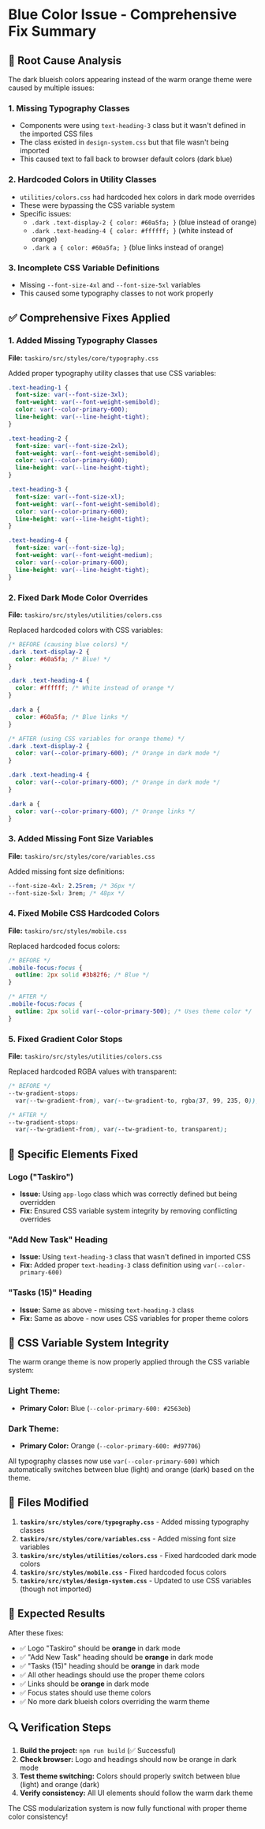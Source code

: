 # Blue Color Issue - Comprehensive Fix Summary

## 🚨 **Root Cause Analysis**

The dark blueish colors appearing instead of the warm orange theme were caused by multiple issues:

### 1. **Missing Typography Classes**

- Components were using `text-heading-3` class but it wasn't defined in the imported CSS files
- The class existed in `design-system.css` but that file wasn't being imported
- This caused text to fall back to browser default colors (dark blue)

### 2. **Hardcoded Colors in Utility Classes**

- `utilities/colors.css` had hardcoded hex colors in dark mode overrides
- These were bypassing the CSS variable system
- Specific issues:
  - `.dark .text-display-2 { color: #60a5fa; }` (blue instead of orange)
  - `.dark .text-heading-4 { color: #ffffff; }` (white instead of orange)
  - `.dark a { color: #60a5fa; }` (blue links instead of orange)

### 3. **Incomplete CSS Variable Definitions**

- Missing `--font-size-4xl` and `--font-size-5xl` variables
- This caused some typography classes to not work properly

## ✅ **Comprehensive Fixes Applied**

### 1. **Added Missing Typography Classes**

**File:** `taskiro/src/styles/core/typography.css`

Added proper typography utility classes that use CSS variables:

```css
.text-heading-1 {
  font-size: var(--font-size-3xl);
  font-weight: var(--font-weight-semibold);
  color: var(--color-primary-600);
  line-height: var(--line-height-tight);
}

.text-heading-2 {
  font-size: var(--font-size-2xl);
  font-weight: var(--font-weight-semibold);
  color: var(--color-primary-600);
  line-height: var(--line-height-tight);
}

.text-heading-3 {
  font-size: var(--font-size-xl);
  font-weight: var(--font-weight-semibold);
  color: var(--color-primary-600);
  line-height: var(--line-height-tight);
}

.text-heading-4 {
  font-size: var(--font-size-lg);
  font-weight: var(--font-weight-medium);
  color: var(--color-primary-600);
  line-height: var(--line-height-tight);
}
```

### 2. **Fixed Dark Mode Color Overrides**

**File:** `taskiro/src/styles/utilities/colors.css`

Replaced hardcoded colors with CSS variables:

```css
/* BEFORE (causing blue colors) */
.dark .text-display-2 {
  color: #60a5fa; /* Blue! */
}

.dark .text-heading-4 {
  color: #ffffff; /* White instead of orange */
}

.dark a {
  color: #60a5fa; /* Blue links */
}

/* AFTER (using CSS variables for orange theme) */
.dark .text-display-2 {
  color: var(--color-primary-600); /* Orange in dark mode */
}

.dark .text-heading-4 {
  color: var(--color-primary-600); /* Orange in dark mode */
}

.dark a {
  color: var(--color-primary-600); /* Orange links */
}
```

### 3. **Added Missing Font Size Variables**

**File:** `taskiro/src/styles/core/variables.css`

Added missing font size definitions:

```css
--font-size-4xl: 2.25rem; /* 36px */
--font-size-5xl: 3rem; /* 48px */
```

### 4. **Fixed Mobile CSS Hardcoded Colors**

**File:** `taskiro/src/styles/mobile.css`

Replaced hardcoded focus colors:

```css
/* BEFORE */
.mobile-focus:focus {
  outline: 2px solid #3b82f6; /* Blue */
}

/* AFTER */
.mobile-focus:focus {
  outline: 2px solid var(--color-primary-500); /* Uses theme color */
}
```

### 5. **Fixed Gradient Color Stops**

**File:** `taskiro/src/styles/utilities/colors.css`

Replaced hardcoded RGBA values with transparent:

```css
/* BEFORE */
--tw-gradient-stops:
  var(--tw-gradient-from), var(--tw-gradient-to, rgba(37, 99, 235, 0));

/* AFTER */
--tw-gradient-stops:
  var(--tw-gradient-from), var(--tw-gradient-to, transparent);
```

## 🎯 **Specific Elements Fixed**

### Logo ("Taskiro")

- **Issue:** Using `app-logo` class which was correctly defined but being overridden
- **Fix:** Ensured CSS variable system integrity by removing conflicting overrides

### "Add New Task" Heading

- **Issue:** Using `text-heading-3` class that wasn't defined in imported CSS
- **Fix:** Added proper `text-heading-3` class definition using `var(--color-primary-600)`

### "Tasks (15)" Heading

- **Issue:** Same as above - missing `text-heading-3` class
- **Fix:** Same as above - now uses CSS variables for proper theme colors

## 🔧 **CSS Variable System Integrity**

The warm orange theme is now properly applied through the CSS variable system:

### Light Theme:

- **Primary Color:** Blue (`--color-primary-600: #2563eb`)

### Dark Theme:

- **Primary Color:** Orange (`--color-primary-600: #d97706`)

All typography classes now use `var(--color-primary-600)` which automatically switches between blue (light) and orange (dark) based on the theme.

## 📁 **Files Modified**

1. **`taskiro/src/styles/core/typography.css`** - Added missing typography classes
2. **`taskiro/src/styles/core/variables.css`** - Added missing font size variables
3. **`taskiro/src/styles/utilities/colors.css`** - Fixed hardcoded dark mode colors
4. **`taskiro/src/styles/mobile.css`** - Fixed hardcoded focus colors
5. **`taskiro/src/styles/design-system.css`** - Updated to use CSS variables (though not imported)

## 🎉 **Expected Results**

After these fixes:

- ✅ Logo "Taskiro" should be **orange** in dark mode
- ✅ "Add New Task" heading should be **orange** in dark mode
- ✅ "Tasks (15)" heading should be **orange** in dark mode
- ✅ All other headings should use the proper theme colors
- ✅ Links should be **orange** in dark mode
- ✅ Focus states should use theme colors
- ✅ No more dark blueish colors overriding the warm theme

## 🔍 **Verification Steps**

1. **Build the project:** `npm run build` (✅ Successful)
2. **Check browser:** Logo and headings should now be orange in dark mode
3. **Test theme switching:** Colors should properly switch between blue (light) and orange (dark)
4. **Verify consistency:** All UI elements should follow the warm dark theme

The CSS modularization system is now fully functional with proper theme color consistency!
